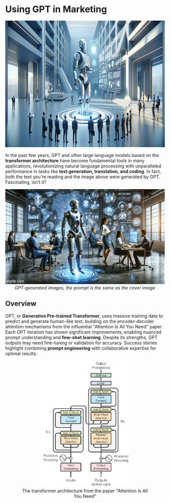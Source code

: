 # Using GPT in Marketing

<p align="center">
  <img src="images/cover_8.jpg" height="400"/>
</p>

In the past few years, GPT and other large language models based on the **transformer architecture** have become fundamental tools in many applications, revolutionizing natural language processing with unparalleled performance in tasks like **text generation, translation, and coding**. In fact, both the text you're reading and the image above were generated by GPT. Fascinating, isn’t it?

<p align="center">
  <img src="images/covers.gif" height="300"/>
  <br>
  <i>GPT-generated images, the prompt is the same as the cover image</i>
</p>


## Overview

GPT, or **Generative Pre-trained Transformer**, uses massive training data to predict and generate human-like text, building on the encoder-decoder attention mechanisms from the influential "Attention Is All You Need" paper. Each GPT iteration has shown significant improvements, enabling nuanced prompt understanding and **few-shot learning**. Despite its strengths, GPT outputs may need fine-tuning or validation for accuracy. Success stories highlight combining **prompt engineering** with collaborative expertise for optimal results.

<figure align="center">
  <img src="images/transformer.jpg" height="400" alt="The transformer architecture"/>
  <figcaption>The transformer architecture from the paper "Attention Is All You Need"</figcaption>
</figure>
